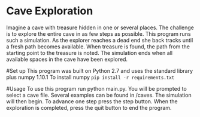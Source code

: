 # Cave Exploration
Imagine a cave with treasure hidden in one or several places. The challenge is to explore the entire cave in as few steps as possible.  This program runs such a simulation. As the explorer reaches a dead end she back tracks until a fresh path becomes available. When treasure is found, the path from the starting point to the treasure is noted. The simulation ends when all available spaces in the cave have been explored.

#Set up
This program was built on Python 2.7 and uses the standard library plus numpy 1.10.1
To install numpy `pip install -r requirements.txt`

#Usage
To use this program run python main.py.  You will be prompted to select a cave file. Several examples can be found in /caves.  The simulation will then begin. To advance one step press the step button. When the exploration is completed, press the quit button to end the program.


